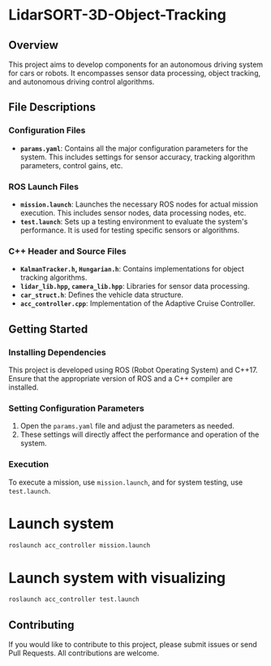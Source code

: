 # LidarSORT-3D-Object-Tracking

## Overview
This project aims to develop components for an autonomous driving system for cars or robots. It encompasses sensor data processing, object tracking, and autonomous driving control algorithms.

## File Descriptions

### Configuration Files
- **`params.yaml`**: Contains all the major configuration parameters for the system. This includes settings for sensor accuracy, tracking algorithm parameters, control gains, etc.

### ROS Launch Files
- **`mission.launch`**: Launches the necessary ROS nodes for actual mission execution. This includes sensor nodes, data processing nodes, etc.
- **`test.launch`**: Sets up a testing environment to evaluate the system's performance. It is used for testing specific sensors or algorithms.

### C++ Header and Source Files
- **`KalmanTracker.h`, `Hungarian.h`**: Contains implementations for object tracking algorithms.
- **`lidar_lib.hpp`, `camera_lib.hpp`**: Libraries for sensor data processing.
- **`car_struct.h`**: Defines the vehicle data structure.
- **`acc_controller.cpp`**: Implementation of the Adaptive Cruise Controller.

## Getting Started

### Installing Dependencies
This project is developed using ROS (Robot Operating System) and C++17. Ensure that the appropriate version of ROS and a C++ compiler are installed.

### Setting Configuration Parameters
1. Open the `params.yaml` file and adjust the parameters as needed.
2. These settings will directly affect the performance and operation of the system.

### Execution
To execute a mission, use `mission.launch`, and for system testing, use `test.launch`.

# Launch system
```bash
roslaunch acc_controller mission.launch
```
# Launch system with visualizing
```bash
roslaunch acc_controller test.launch
```

## Contributing
If you would like to contribute to this project, please submit issues or send Pull Requests. All contributions are welcome.

